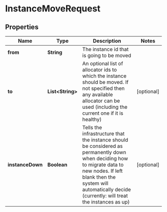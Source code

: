 # InstanceMoveRequest

## Properties
Name | Type | Description | Notes
------------ | ------------- | ------------- | -------------
**from** | **String** | The instance id that is going to be moved | 
**to** | **List&lt;String&gt;** | An optional list of allocator ids to which the instance should be moved. If not specified then any available allocator can be used (including the current one if it is healthy) |  [optional]
**instanceDown** | **Boolean** | Tells the infrastructure that the instance should be considered as permanently down when deciding how to migrate data to new nodes. If left blank then the system will automatically decide (currently: will treat the instances as up) |  [optional]
